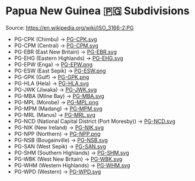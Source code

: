 # Papua New Guinea 🇵🇬 Subdivisions

Source: https://en.wikipedia.org/wiki/ISO_3166-2:PG

* PG-CPK (Chimbu) -> [PG-CPK.svg](https://github.com/amckenna41/iso3166-flag-icons/blob/main/iso3166-2-icons/PG/PG-CPK.svg)
* PG-CPM (Central) -> [PG-CPM.svg](https://github.com/amckenna41/iso3166-flag-icons/blob/main/iso3166-2-icons/PG/PG-CPM.svg)
* PG-EBR (East New Britain) -> [PG-EBR.svg](https://github.com/amckenna41/iso3166-flag-icons/blob/main/iso3166-2-icons/PG/PG-EBR.svg)
* PG-EHG (Eastern Highlands) -> [PG-EHG.svg](https://github.com/amckenna41/iso3166-flag-icons/blob/main/iso3166-2-icons/PG/PG-EHG.svg)
* PG-EPW (Enga) -> [PG-EPW.png](https://github.com/amckenna41/iso3166-flag-icons/blob/main/iso3166-2-icons/PG/PG-EPW.png)
* PG-ESW (East Sepik) -> [PG-ESW.png](https://github.com/amckenna41/iso3166-flag-icons/blob/main/iso3166-2-icons/PG/PG-ESW.png)
* PG-GPK (Gulf) -> [PG-GPK.png](https://github.com/amckenna41/iso3166-flag-icons/blob/main/iso3166-2-icons/PG/PG-GPK.png)
* PG-HLA (Hela) -> [PG-HLA.svg](https://github.com/amckenna41/iso3166-flag-icons/blob/main/iso3166-2-icons/PG/PG-HLA.svg)
* PG-JWK (Jiwaka) -> [PG-JWK.svg](https://github.com/amckenna41/iso3166-flag-icons/blob/main/iso3166-2-icons/PG/PG-JWK.svg)
* PG-MBA (Milne Bay) -> [PG-MBA.svg](https://github.com/amckenna41/iso3166-flag-icons/blob/main/iso3166-2-icons/PG/PG-MBA.svg)
* PG-MPL (Morobe) -> [PG-MPL.png](https://github.com/amckenna41/iso3166-flag-icons/blob/main/iso3166-2-icons/PG/PG-MPL.png)
* PG-MPM (Madang) -> [PG-MPM.svg](https://github.com/amckenna41/iso3166-flag-icons/blob/main/iso3166-2-icons/PG/PG-MPM.svg)
* PG-MRL (Manus) -> [PG-MRL.svg](https://github.com/amckenna41/iso3166-flag-icons/blob/main/iso3166-2-icons/PG/PG-MRL.svg)
* PG-NCD (National Capital District (Port Moresby)) -> [PG-NCD.svg](https://github.com/amckenna41/iso3166-flag-icons/blob/main/iso3166-2-icons/PG/PG-NCD.svg)
* PG-NIK (New Ireland) -> [PG-NIK.svg](https://github.com/amckenna41/iso3166-flag-icons/blob/main/iso3166-2-icons/PG/PG-NIK.svg)
* PG-NPP (Northern) -> [PG-NPP.png](https://github.com/amckenna41/iso3166-flag-icons/blob/main/iso3166-2-icons/PG/PG-NPP.png)
* PG-NSB (Bougainville) -> [PG-NSB.svg](https://github.com/amckenna41/iso3166-flag-icons/blob/main/iso3166-2-icons/PG/PG-NSB.svg)
* PG-SAN (West Sepik) -> [PG-SAN.svg](https://github.com/amckenna41/iso3166-flag-icons/blob/main/iso3166-2-icons/PG/PG-SAN.svg)
* PG-SHM (Southern Highlands) -> [PG-SHM.svg](https://github.com/amckenna41/iso3166-flag-icons/blob/main/iso3166-2-icons/PG/PG-SHM.svg)
* PG-WBK (West New Britain) -> [PG-WBK.svg](https://github.com/amckenna41/iso3166-flag-icons/blob/main/iso3166-2-icons/PG/PG-WBK.svg)
* PG-WHM (Western Highlands) -> [PG-WHM.svg](https://github.com/amckenna41/iso3166-flag-icons/blob/main/iso3166-2-icons/PG/PG-WHM.svg)
* PG-WPD (Western) -> [PG-WPD.svg](https://github.com/amckenna41/iso3166-flag-icons/blob/main/iso3166-2-icons/PG/PG-WPD.svg)
